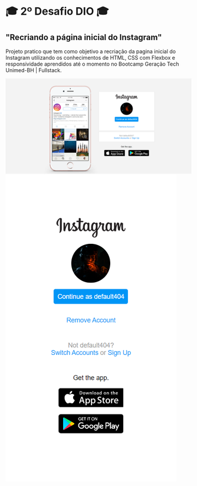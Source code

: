 # 🎓 2º Desafio DIO 🎓
## "Recriando a página inicial do Instagram"

Projeto pratico que tem como objetivo a recriação da pagina inicial do Instagram utilizando os conhecimentos de HTML, CSS com Flexbox e responsividade aprendidos até o momento no Bootcamp Geração Tech Unimed-BH | Fullstack.

![Project View on Desktop](./assets/instagram-page-desktop.png "Project View on Desktop")
![Project View on Mobile](./assets/instagram-page-mobile.png "Project View on Mobile")
